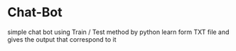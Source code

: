 # Chat-Bot
simple chat bot using Train / Test method by python learn form TXT file and gives the output that correspond to it 
